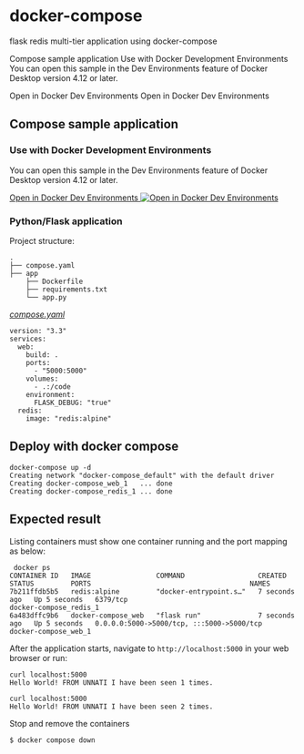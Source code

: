 # docker-compose
flask redis multi-tier application using docker-compose

Compose sample application
Use with Docker Development Environments
You can open this sample in the Dev Environments feature of Docker Desktop version 4.12 or later.

Open in Docker Dev Environments Open in Docker Dev Environments



## Compose sample application

### Use with Docker Development Environments

You can open this sample in the Dev Environments feature of Docker Desktop version 4.12 or later.

[Open in Docker Dev Environments <img src="../open_in_new.svg" alt="Open in Docker Dev Environments" align="top"/>](https://open.docker.com/dashboard/dev-envs?url=https://github.com/docker/awesome-compose/tree/master/flask)

### Python/Flask application

Project structure:
```
.
├── compose.yaml
├── app
    ├── Dockerfile
    ├── requirements.txt
    └── app.py

```

[_compose.yaml_](compose.yaml)
```
version: "3.3"
services:
  web:
    build: .
    ports:
      - "5000:5000"
    volumes:
      - .:/code
    environment:
      FLASK_DEBUG: "true"
  redis:
    image: "redis:alpine"
```

## Deploy with docker compose

```
docker-compose up -d
Creating network "docker-compose_default" with the default driver
Creating docker-compose_web_1   ... done
Creating docker-compose_redis_1 ... done

```

## Expected result

Listing containers must show one container running and the port mapping as below:
```
 docker ps
CONTAINER ID   IMAGE                COMMAND                  CREATED         STATUS         PORTS                                       NAMES
7b211ffdb5b5   redis:alpine         "docker-entrypoint.s…"   7 seconds ago   Up 5 seconds   6379/tcp                                    docker-compose_redis_1
6a483dffc9b6   docker-compose_web   "flask run"              7 seconds ago   Up 5 seconds   0.0.0.0:5000->5000/tcp, :::5000->5000/tcp   docker-compose_web_1
```

After the application starts, navigate to `http://localhost:5000` in your web browser or run:
```
curl localhost:5000
Hello World! FROM UNNATI I have been seen 1 times.

curl localhost:5000
Hello World! FROM UNNATI I have been seen 2 times.
```

Stop and remove the containers
```
$ docker compose down
```

